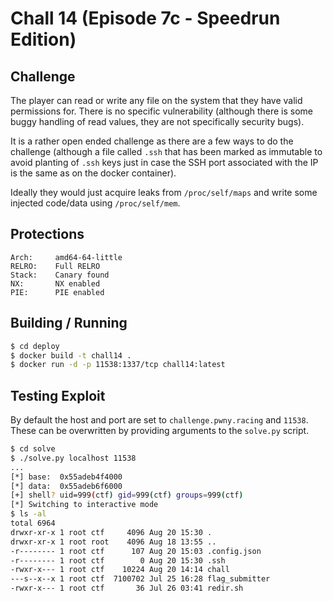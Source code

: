 # Chall 14 (Episode 7c - Speedrun Edition)

## Challenge

The player can read or write any file on the system that they have valid
permissions for. There is no specific vulnerability (although there is
some buggy handling of read values, they are not specifically security
bugs).

It is a rather open ended challenge as there are a few ways to do the
challenge (although a file called `.ssh` that has been marked as immutable
to avoid planting of `.ssh` keys just in case the SSH port associated with
the IP is the same as on the docker container).

Ideally they would just acquire leaks from `/proc/self/maps` and write some
injected code/data using `/proc/self/mem`.

## Protections

```
Arch:     amd64-64-little
RELRO:    Full RELRO
Stack:    Canary found
NX:       NX enabled
PIE:      PIE enabled
```

## Building / Running
```bash
$ cd deploy
$ docker build -t chall14 .
$ docker run -d -p 11538:1337/tcp chall14:latest
```

## Testing Exploit

By default the host and port are set to `challenge.pwny.racing` and `11538`. These can be
overwritten by providing arguments to the `solve.py` script.

```bash
$ cd solve
$ ./solve.py localhost 11538
...
[*] base:  0x55adeb4f4000
[*] data:  0x55adeb6f6000
[+] shell? uid=999(ctf) gid=999(ctf) groups=999(ctf)
[*] Switching to interactive mode
$ ls -al
total 6964
drwxr-xr-x 1 root ctf     4096 Aug 20 15:30 .
drwxr-xr-x 1 root root    4096 Aug 18 13:55 ..
-r-------- 1 root ctf      107 Aug 20 15:03 .config.json
-r-------- 1 root ctf        0 Aug 20 15:30 .ssh
-rwxr-x--- 1 root ctf    10224 Aug 20 14:14 chall
---s--x--x 1 root ctf  7100702 Jul 25 16:28 flag_submitter
-rwxr-x--- 1 root ctf       36 Jul 26 03:41 redir.sh
```